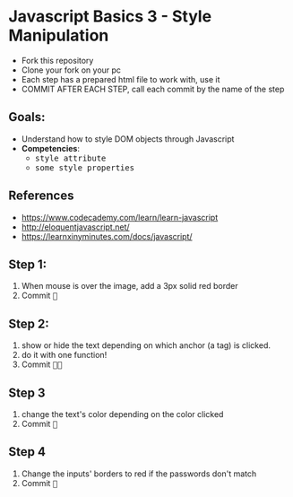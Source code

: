 # Javascript Basics 3 - Style Manipulation

- Fork this repository
- Clone your fork on your pc
- Each step has a prepared html file to work with, use it
- COMMIT AFTER EACH STEP, call each commit by the name of the step

## Goals:

- Understand how to style DOM objects through Javascript
- **Competencies**: 
  - <kbd>style attribute</kbd>
  - <kbd>some style properties</kbd>

## References

- https://www.codecademy.com/learn/learn-javascript
- http://eloquentjavascript.net/
- https://learnxinyminutes.com/docs/javascript/

## Step 1:

1. When mouse is over the image, add a 3px solid red border
2. Commit <kbd>🔑</kbd>

## Step 2:

1. show or hide the text depending on which anchor (a tag) is clicked.
2. do it with one function!
3. Commit <kbd>🔑🔑</kbd>

## Step 3

1. change the text's color depending on the color clicked
2. Commit <kbd>🔑</kbd>

## Step 4

1. Change the inputs' borders to red if the passwords don't match
2. Commit <kbd>🔑</kbd>
